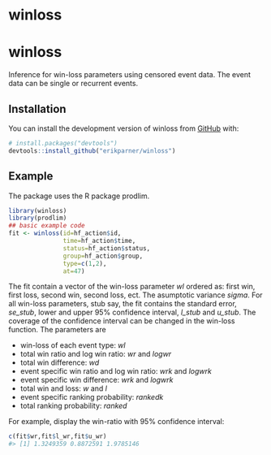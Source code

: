 
<!-- README.md is generated from README.Rmd. Please edit that file -->

# winloss

<!-- badges: start -->
<!-- badges: end -->

# winloss

Inference for win-loss parameters using censored event data. The event
data can be single or recurrent events.

## Installation

You can install the development version of winloss from
[GitHub](https://github.com/) with:

``` r
# install.packages("devtools")
devtools::install_github("erikparner/winloss")
```

## Example

The package uses the R package prodlim.

``` r
library(winloss)
library(prodlim)
## basic example code
fit <- winloss(id=hf_action$id,
               time=hf_action$time, 
               status=hf_action$status, 
               group=hf_action$group, 
               type=c(1,2), 
               at=47)
```

The fit contain a vector of the win-loss parameter *wl* ordered as:
first win, first loss, second win, second loss, ect. The asumptotic
variance *sigma*. For all win-loss parameters, stub say, the fit
contains the standard error, *se_stub*, lower and upper 95% confidence
interval, *l_stub* and *u_stub*. The coverage of the confidence interval
can be changed in the win-loss function. The parameters are

- win-loss of each event type: *wl*
- total win ratio and log win ratio: *wr* and *logwr*
- total win difference: *wd*
- event specific win ratio and log win ratio: *wrk* and *logwrk*
- event specific win difference: *wrk* and *logwrk*
- total win and loss: *w* and *l*
- event specific ranking probability: *rankedk*
- total ranking probability: *ranked*

For example, display the win-ratio with 95% confidence interval:

``` r
c(fit$wr,fit$l_wr,fit$u_wr)
#> [1] 1.3249359 0.8872591 1.9785146
```
